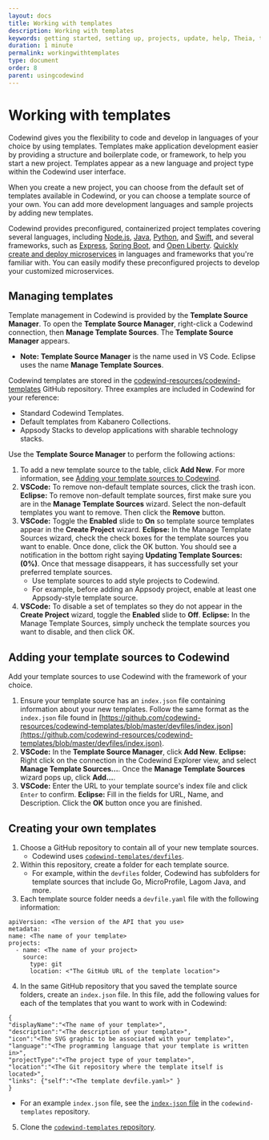 ```yaml
---
layout: docs
title: Working with templates
description: Working with templates
keywords: getting started, setting up, projects, update, help, Theia, test, edit, Theia editor, using own IDE, empty page, refresh, credentials, default editor, Node.js profiling support, code highlighting, JavaScript file, template source
duration: 1 minute
permalink: workingwithtemplates
type: document
order: 8
parent: usingcodewind
---
```


# Working with templates

Codewind gives you the flexibility to code and develop in languages of your choice by using templates. Templates make application development easier by providing a structure and boilerplate code, or framework, to help you start a new project. Templates appear as a new language and project type within the Codewind user interface. 

When you create a new project, you can choose from the default set of templates available in Codewind, or you can choose a template source of your own. You can add more development languages and sample projects by adding new templates. 

Codewind provides preconfigured, containerized project templates covering several languages, including [Node.js](https://nodejs.dev/), [Java](https://www.java.com/), [Python](https://www.python.org/), and [Swift](https://swift.org/), and several frameworks, such as [Express](https://expressjs.com/), [Spring Boot](https://spring.io/projects/spring-boot), and [Open Liberty](https://openliberty.io/). [Quickly create and deploy microservices](https://www.youtube.com/watch?v=zKMggp10gq4&t=12s) in languages and frameworks that you're familiar with. You can easily modify these preconfigured projects to develop your customized microservices.

## Managing templates

Template management in Codewind is provided by the **Template Source Manager**. To open the **Template Source Manager**, right-click a Codewind connection, then **Manage Template Sources**. The **Template Source Manager** appears. 

- **Note:** **Template Source Manager** is the name used in VS Code. Eclipse uses the name **Manage Template Sources**.

Codewind templates are stored in the [codewind-resources/codewind-templates](https://github.com/codewind-resources/codewind-templates)
GitHub repository. Three examples are included in Codewind for your reference: 
* Standard Codewind Templates.
* Default templates from Kabanero Collections.
* Appsody Stacks to develop applications with sharable technology stacks. 

Use the **Template Source Manager** to perform the following actions:

1. To add a new template source to the table, click **Add New**. For more information, see [Adding your template sources to Codewind](#adding-your-template-sources-to-codewind).
2. **VSCode:** To remove non-default template sources, click the trash icon. 
   **Eclipse:** To remove non-default template sources, first make sure you are in the **Manage Template Sources** wizard. Select the non-default templates you want to remove. Then click the **Remove** button.
3. **VSCode:** Toggle the **Enabled** slide to **On** so template source templates appear in the **Create Project** wizard. 
   **Eclipse:** In the Manage Template Sources wizard, check the check boxes for the template sources you want to enable. Once done, click the OK button. You should see a notification in the bottom right saying **Updating Template Sources: (0%)**. Once that message disappears, it has successfully set your preferred template sources. 
   * Use template sources to add style projects to Codewind. 
   * For example, before adding an Appsody project, enable at least one Appsody-style template source. 
4. **VSCode:** To disable a set of templates so they do not appear in the **Create Project** wizard, toggle the **Enabled** slide to **Off**.
   **Eclipse:** In the Manage Template Sources, simply uncheck the template sources you want to disable, and then click OK. 

## Adding your template sources to Codewind

Add your template sources to use Codewind with the framework of your choice. 
1. Ensure your template source has an `index.json` file containing information about your new templates. Follow the same format as the `index.json` file found in [https://github.com/codewind-resources/codewind-templates/blob/master/devfiles/index.json](https://github.com/codewind-resources/codewind-templates/blob/master/devfiles/index.json).
2. **VSCode:** In the **Template Source Manager**, click **Add New**. 
   **Eclipse:** Right click on the connection in the Codewind Explorer view, and select **Manage Template Sources...**. Once the **Manage Template Sources** wizard pops up, click **Add...**.
3. **VSCode:** Enter the URL to your template source's index file and click `Enter` to confirm.
   **Eclipse:** Fill in the fields for URL, Name, and Description. Click the **OK** button once you are finished.

## Creating your own templates
1. Choose a GitHub repository to contain all of your new template sources.
   - Codewind uses [`codewind-templates/devfiles`](https://github.com/codewind-resources/codewind-templates/tree/master/devfiles).
2. Within this repository, create a folder for each template source.
   - For example, within the `devfiles` folder, Codewind has subfolders for template sources that include Go, MicroProfile, Lagom Java, and more.
3. Each template source folder needs a `devfile.yaml` file with the following information:
  ```
  apiVersion: <The version of the API that you use>
  metadata:
  name: <The name of your template>
  projects:
    - name: <The name of your project>
      source:
        type: git
        location: <"The GitHub URL of the template location">
  ```
4. In the same GitHub repository that you saved the template source folders, create an `index.json` file. In this file, add the following values for each of the templates that you want to work with in Codewind:
  ```
 {
  "displayName":"<The name of your template>",
  "description":"<The description of your template>",
  "icon":"<The SVG graphic to be associated with your template>",
  "language":"<The programming language that your template is written in>",
  "projectType":"<The project type of your template>",
  "location":"<The Git repository where the template itself is located>",
  "links": {"self":"<The template devfile.yaml>" }
 }
  ```
   - For an example `index.json` file, see the [`index-json` file](https://github.com/codewind-resources/codewind-templates/blob/master/devfiles/index.json) in the `codewind-templates` repository.
5. Clone the [`codewind-templates` repository](https://github.com/codewind-resources/codewind-templates).
